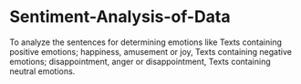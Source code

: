 # Sentiment-Analysis-of-Data
To analyze the sentences for determining emotions like  Texts containing positive emotions; happiness, amusement or joy, Texts containing negative emotions; disappointment, anger or disappointment, Texts containing neutral emotions.
